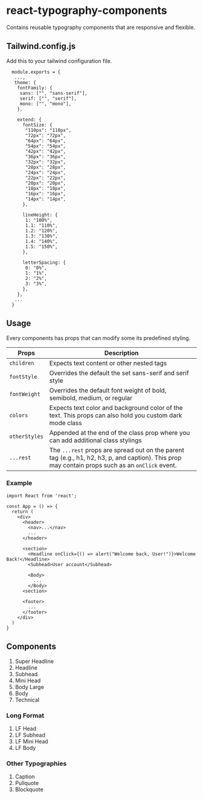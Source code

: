 # react-typography-components
Contains reusable typography components that are responsive and flexible. 


## Tailwind.config.js
Add this to your tailwind configuration file.

```
  module.exports = {
   ...,
   theme: {
    fontFamily: {
     sans: ["", "sans-serif"],
     serif: ["", "serif"],
     mono: ["", "mono"],
    },
 
    extend: {
      fontSize: {
       "110px": "110px",
       "72px": "72px",
       "64px": "64px",
       "54px": "54px",
       "42px": "42px",
       "36px": "36px",
       "32px": "32px",
       "28px": "28px",
       "24px": "24px",
       "22px": "22px",
       "20px": "20px",
       "18px": "18px",
       "16px": "16px",
       "14px": "14px",
      },
 
      lineHeight: {
       1: "100%",
       1.1: "110%",
       1.2: "120%",
       1.3: "130%",
       1.4: "140%",
       1.5: "150%",
      },
 
      letterSpacing: {
       0: "0%",
       1: "1%",
       2: "2%",
       3: "3%",
      },
    },
   ...
  }
```

## Usage
Every components has props that can modify some its predefined styling.

| Props             | Description |
| ----------------- | ----------- |
| ```children```    | Expects text content or other nested tags |
| ```fontStyle```   | Overrides the default the set sans-serif and serif style |
| ```fontWeight```  | Overrides the default font weight of bold, semibold, medium, or regular |
| ```colors```      | Expects text color and background color of the text. This props can also hold you custom dark mode class |
| ```otherStyles``` | Appended at the end of the class prop where you can add additional class stylings |
| ```...rest```     | The ```...rest``` props are spread out on the parent tag (e.g., h1, h2, h3, p, and caption). This prop may contain props such as an ```onClick``` event. |

### Example

```
import React from 'react';

const App = () => {
  return (
    <div>
      <header>
        <nav>...</nav>
        ...
      </header>
      
      <section>
        <Headline onClick={() => alert("Welcome back, User!")}>Welcome Back!</Headline>
        <Subhead>User account</Subhead>
        
        <Body>
          ...
        </Body>
      <section>
      
      <footer>
        ...
      </footer>
    </div>
  )
}
```

## Components

1. Super Headline 
2. Headline
3. Subhead
4. Mini Head
5. Body Large
6. Body
7. Technical

### Long Format
1. LF Head
2. LF Subhead
3. LF Mini Head
4. LF Body

### Other Typographies
1. Caption
2. Pullquote
3. Blockquote

